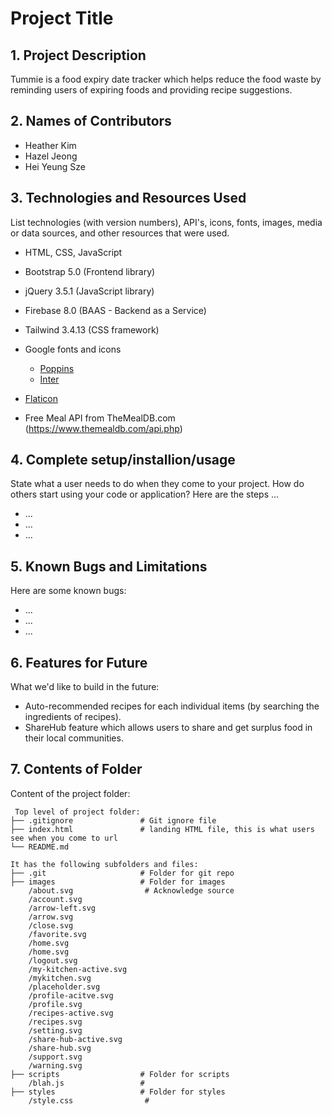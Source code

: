 # Project Title

## 1. Project Description

Tummie is a food expiry date tracker which helps reduce the food waste by reminding users of expiring foods and providing recipe suggestions.

## 2. Names of Contributors

- Heather Kim
- Hazel Jeong
- Hei Yeung Sze
	
## 3. Technologies and Resources Used

List technologies (with version numbers), API's, icons, fonts, images, media or data sources, and other resources that were used.

- HTML, CSS, JavaScript
- Bootstrap 5.0 (Frontend library)
- jQuery 3.5.1 (JavaScript library)
- Firebase 8.0 (BAAS - Backend as a Service)
- Tailwind 3.4.13 (CSS framework)
- Google fonts and icons
    - [Poppins](https://fonts.google.com/specimen/Poppins)
    - [Inter](https://fonts.google.com/specimen/Inter)

- [Flaticon](https://www.flaticon.com/)
- Free Meal API from TheMealDB.com (https://www.themealdb.com/api.php)

## 4. Complete setup/installion/usage

State what a user needs to do when they come to your project. How do others start using your code or application?
Here are the steps ...

- ...
- ...
- ...

## 5. Known Bugs and Limitations

Here are some known bugs:

- ...
- ...
- ...

## 6. Features for Future

What we'd like to build in the future:

- Auto-recommended recipes for each individual items (by searching the ingredients of recipes).
- ShareHub feature which allows users to share and get surplus food in their local communities.

## 7. Contents of Folder

Content of the project folder:

```
 Top level of project folder:
├── .gitignore               # Git ignore file
├── index.html               # landing HTML file, this is what users see when you come to url
└── README.md

It has the following subfolders and files:
├── .git                     # Folder for git repo
├── images                   # Folder for images
    /about.svg                # Acknowledge source
    /account.svg
    /arrow-left.svg
    /arrow.svg
    /close.svg
    /favorite.svg
    /home.svg
    /home.svg
    /logout.svg
    /my-kitchen-active.svg
    /mykitchen.svg
    /placeholder.svg
    /profile-acitve.svg
    /profile.svg
    /recipes-active.svg
    /recipes.svg
    /setting.svg
    /share-hub-active.svg
    /share-hub.svg
    /support.svg
    /warning.svg
├── scripts                  # Folder for scripts
    /blah.js                 #
├── styles                   # Folder for styles
    /style.css                #



```
